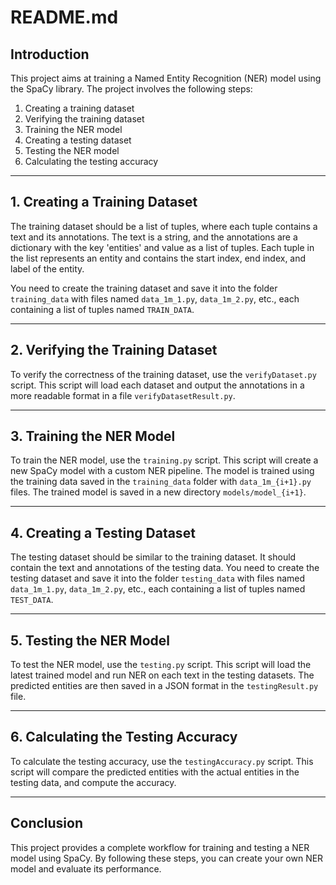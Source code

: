 # README.md

## Introduction
This project aims at training a Named Entity Recognition (NER) model using the SpaCy library. The project involves the following steps:

1. Creating a training dataset
2. Verifying the training dataset
3. Training the NER model
4. Creating a testing dataset
5. Testing the NER model
6. Calculating the testing accuracy

---

## 1. Creating a Training Dataset
The training dataset should be a list of tuples, where each tuple contains a text and its annotations. The text is a string, and the annotations are a dictionary with the key 'entities' and value as a list of tuples. Each tuple in the list represents an entity and contains the start index, end index, and label of the entity.

You need to create the training dataset and save it into the folder `training_data` with files named `data_1m_1.py`, `data_1m_2.py`, etc., each containing a list of tuples named `TRAIN_DATA`.

---

## 2. Verifying the Training Dataset
To verify the correctness of the training dataset, use the `verifyDataset.py` script. This script will load each dataset and output the annotations in a more readable format in a file `verifyDatasetResult.py`.

---

## 3. Training the NER Model
To train the NER model, use the `training.py` script. This script will create a new SpaCy model with a custom NER pipeline. The model is trained using the training data saved in the `training_data` folder with `data_1m_{i+1}.py` files. The trained model is saved in a new directory `models/model_{i+1}`.

---

## 4. Creating a Testing Dataset
The testing dataset should be similar to the training dataset. It should contain the text and annotations of the testing data. You need to create the testing dataset and save it into the folder `testing_data` with files named `data_1m_1.py`, `data_1m_2.py`, etc., each containing a list of tuples named `TEST_DATA`.

---

## 5. Testing the NER Model
To test the NER model, use the `testing.py` script. This script will load the latest trained model and run NER on each text in the testing datasets. The predicted entities are then saved in a JSON format in the `testingResult.py` file.

---

## 6. Calculating the Testing Accuracy
To calculate the testing accuracy, use the `testingAccuracy.py` script. This script will compare the predicted entities with the actual entities in the testing data, and compute the accuracy.

---

## Conclusion
This project provides a complete workflow for training and testing a NER model using SpaCy. By following these steps, you can create your own NER model and evaluate its performance.
